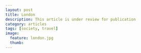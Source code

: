 ```yaml
---
layout: post
title: London
description: This article is under review for publication
category: articles
tags: [society, travel]
image:
  feature: london.jpg
  thumb: 
---
```

